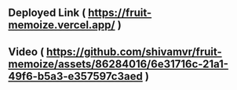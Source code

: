 
## Deployed Link ( https://fruit-memoize.vercel.app/ )


## Video ( https://github.com/shivamvr/fruit-memoize/assets/86284016/6e31716c-21a1-49f6-b5a3-e357597c3aed )

